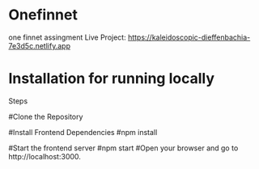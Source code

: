 # Onefinnet
one finnet assingment
Live Project: https://kaleidoscopic-dieffenbachia-7e3d5c.netlify.app


# Installation for running locally
Steps

#Clone the Repository

#Install Frontend Dependencies
#npm install

#Start the frontend server
#npm start
#Open your browser and go to http://localhost:3000.
